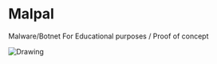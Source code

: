 # Malpal
Malware/Botnet For Educational purposes / Proof of concept 


![Drawing](https://github.com/Hina-kari/Malpal/assets/141752924/fe0dd717-8f69-4ebd-b3d1-07067bf4ed29)
